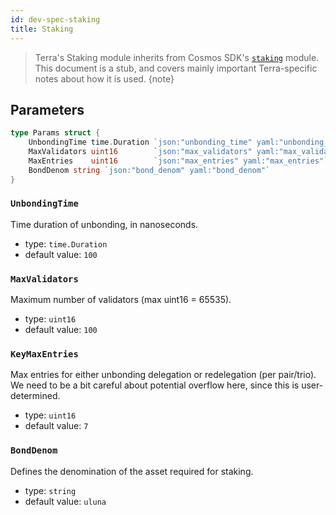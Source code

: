```yaml
---
id: dev-spec-staking
title: Staking
---
```


> Terra's Staking module inherits from Cosmos SDK's [`staking`](https://github.com/cosmos/cosmos-sdk/tree/v0.37.4/docs/spec/staking) module. This document is a stub, and covers mainly important Terra-specific notes about how it is used.
{note}

## Parameters

```go
type Params struct {
	UnbondingTime time.Duration `json:"unbonding_time" yaml:"unbonding_time"`
	MaxValidators uint16        `json:"max_validators" yaml:"max_validators"`
	MaxEntries    uint16        `json:"max_entries" yaml:"max_entries"`
	BondDenom string `json:"bond_denom" yaml:"bond_denom"`
}
```

### `UnbondingTime`

Time duration of unbonding, in nanoseconds.

- type: `time.Duration`
- default value: `100`

### `MaxValidators`

Maximum number of validators (max uint16 = 65535).

- type: `uint16`
- default value: `100`

### `KeyMaxEntries`

Max entries for either unbonding delegation or redelegation (per pair/trio). We need to be a bit careful about potential overflow here, since this is user-determined.

- type: `uint16`
- default value: `7`

### `BondDenom`

Defines the denomination of the asset required for staking.

- type: `string`
- default value: `uluna`
